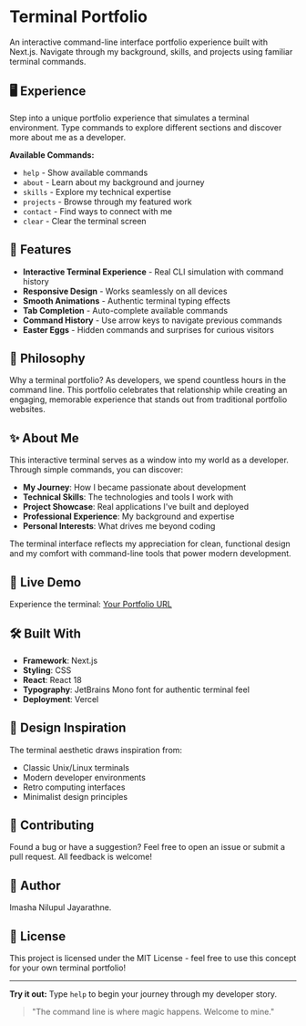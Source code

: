 # Terminal Portfolio

An interactive command-line interface portfolio experience built with Next.js. Navigate through my background, skills, and projects using familiar terminal commands.

## 🖥️ Experience

Step into a unique portfolio experience that simulates a terminal environment. Type commands to explore different sections and discover more about me as a developer.

**Available Commands:**
- `help` - Show available commands
- `about` - Learn about my background and journey
- `skills` - Explore my technical expertise
- `projects` - Browse through my featured work
- `contact` - Find ways to connect with me
- `clear` - Clear the terminal screen

## 🌟 Features

- **Interactive Terminal Experience** - Real CLI simulation with command history
- **Responsive Design** - Works seamlessly on all devices
- **Smooth Animations** - Authentic terminal typing effects
- **Tab Completion** - Auto-complete available commands
- **Command History** - Use arrow keys to navigate previous commands
- **Easter Eggs** - Hidden commands and surprises for curious visitors

## 🎯 Philosophy

Why a terminal portfolio? As developers, we spend countless hours in the command line. This portfolio celebrates that relationship while creating an engaging, memorable experience that stands out from traditional portfolio websites.

## ✨ About Me

This interactive terminal serves as a window into my world as a developer. Through simple commands, you can discover:

- **My Journey**: How I became passionate about development
- **Technical Skills**: The technologies and tools I work with
- **Project Showcase**: Real applications I've built and deployed  
- **Professional Experience**: My background and expertise
- **Personal Interests**: What drives me beyond coding

The terminal interface reflects my appreciation for clean, functional design and my comfort with command-line tools that power modern development.

## 🚀 Live Demo

Experience the terminal: [Your Portfolio URL]([https://your-username.vercel.app](https://cli-portfolio-seven.vercel.app/))

## 🛠️ Built With

- **Framework**: Next.js
- **Styling**: CSS  
- **React**: React 18
- **Typography**: JetBrains Mono font for authentic terminal feel
- **Deployment**: Vercel

## 🎨 Design Inspiration

The terminal aesthetic draws inspiration from:
- Classic Unix/Linux terminals
- Modern developer environments
- Retro computing interfaces
- Minimalist design principles

## 🤝 Contributing

Found a bug or have a suggestion? Feel free to open an issue or submit a pull request. All feedback is welcome!

## 👤 Author

Imasha Nilupul Jayarathne.

## 📝 License

This project is licensed under the MIT License - feel free to use this concept for your own terminal portfolio!

---

**Try it out:** Type `help` to begin your journey through my developer story.

> "The command line is where magic happens. Welcome to mine."
